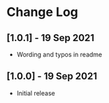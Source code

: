 # Change Log

## [1.0.1] - 19 Sep 2021
- Wording and typos in readme

## [1.0.0] - 19 Sep 2021

- Initial release